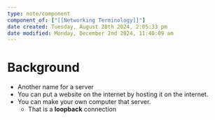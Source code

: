 ```yaml
---
type: note/component
component_of: ["[[Networking Terminology]]"]
date created: Tuesday, August 20th 2024, 2:05:33 pm
date modified: Monday, December 2nd 2024, 11:40:09 am
---
```

# Background
- Another name for a server
- You can put a website on the internet by hosting it on the internet. 
- You can make your own computer that server.
	- That is a **loopback** connection